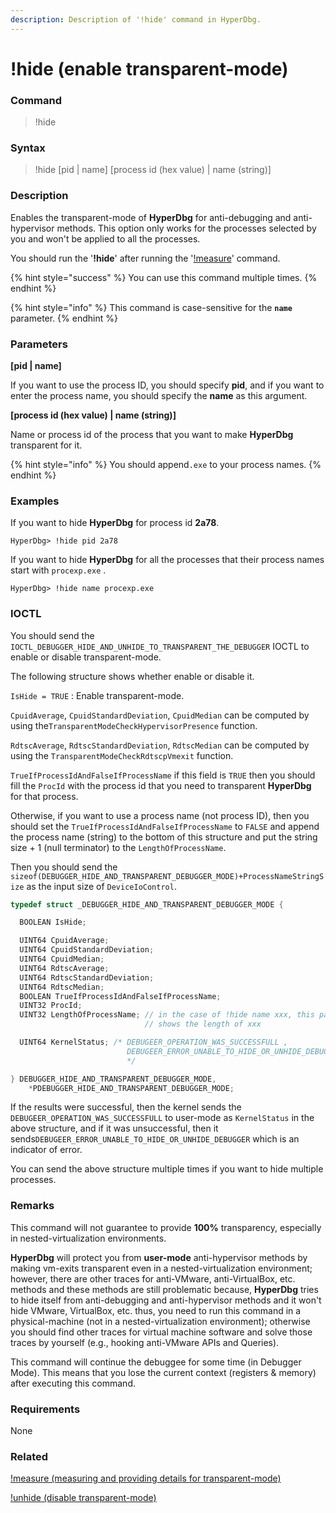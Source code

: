 ```yaml
---
description: Description of '!hide' command in HyperDbg.
---
```


# !hide (enable transparent-mode)

### Command

> !hide

### Syntax

> !hide \[pid | name] \[process id (hex value) | name (string)]

### Description

Enables the transparent-mode of **HyperDbg** for anti-debugging and anti-hypervisor methods. This option only works for the processes selected by you and won't be applied to all the processes.

You should run the '**!hide**' after running the '[!measure](https://docs.hyperdbg.org/commands/extension-commands/measure)' command.

{% hint style="success" %}
You can use this command multiple times.
{% endhint %}

{% hint style="info" %}
This command is case-sensitive for the **`name`** parameter.
{% endhint %}

### Parameters

**\[pid | name]**

If you want to use the process ID, you should specify **pid**, and if you want to enter the process name, you should specify the **name** as this argument.

**\[process id (hex value) | name (string)]**

Name or process id of the process that you want to make **HyperDbg** transparent for it.

{% hint style="info" %}
You should append`.exe` to your process names.
{% endhint %}

### Examples

If you want to hide **HyperDbg** for process id **2a78**.

```
HyperDbg> !hide pid 2a78
```

If you want to hide **HyperDbg** for all the processes that their process names start with `procexp.exe` .

```
HyperDbg> !hide name procexp.exe
```

### IOCTL

You should send the `IOCTL_DEBUGGER_HIDE_AND_UNHIDE_TO_TRANSPARENT_THE_DEBUGGER` IOCTL to enable or disable transparent-mode.

The following structure shows whether enable or disable it.

`IsHide = TRUE` : Enable transparent-mode.

`CpuidAverage`, `CpuidStandardDeviation`, `CpuidMedian` can be computed by using the`TransparentModeCheckHypervisorPresence` function.

`RdtscAverage`, `RdtscStandardDeviation`, `RdtscMedian` can be computed by using the `TransparentModeCheckRdtscpVmexit` function.

`TrueIfProcessIdAndFalseIfProcessName` if this field is `TRUE` then you should fill the `ProcId` with the process id that you need to transparent **HyperDbg** for that process.

Otherwise, if you want to use a process name (not process ID), then you should set the `TrueIfProcessIdAndFalseIfProcessName` to `FALSE` and append the process name (string) to the bottom of this structure and put the string size + 1 (null terminator) to the `LengthOfProcessName`.

Then you should send the `sizeof(DEBUGGER_HIDE_AND_TRANSPARENT_DEBUGGER_MODE)+ProcessNameStringSize` as the input size of `DeviceIoControl`.

```c
typedef struct _DEBUGGER_HIDE_AND_TRANSPARENT_DEBUGGER_MODE {

  BOOLEAN IsHide;

  UINT64 CpuidAverage;
  UINT64 CpuidStandardDeviation;
  UINT64 CpuidMedian;
  UINT64 RdtscAverage;
  UINT64 RdtscStandardDeviation;
  UINT64 RdtscMedian;
  BOOLEAN TrueIfProcessIdAndFalseIfProcessName;
  UINT32 ProcId;
  UINT32 LengthOfProcessName; // in the case of !hide name xxx, this parameter
                              // shows the length of xxx

  UINT64 KernelStatus; /* DEBUGEER_OPERATION_WAS_SUCCESSFULL ,
                          DEBUGEER_ERROR_UNABLE_TO_HIDE_OR_UNHIDE_DEBUGGER
                          */

} DEBUGGER_HIDE_AND_TRANSPARENT_DEBUGGER_MODE,
    *PDEBUGGER_HIDE_AND_TRANSPARENT_DEBUGGER_MODE;
```

If the results were successful, then the kernel sends the `DEBUGEER_OPERATION_WAS_SUCCESSFULL` to user-mode as `KernelStatus` in the above structure, and if it was unsuccessful, then it sends`DEBUGEER_ERROR_UNABLE_TO_HIDE_OR_UNHIDE_DEBUGGER` which is an indicator of error.

You can send the above structure multiple times if you want to hide multiple processes.

### Remarks

This command will not guarantee to provide **100%** transparency, especially in nested-virtualization environments.

**HyperDbg** will protect you from **user-mode** anti-hypervisor methods by making vm-exits transparent even in a nested-virtualization environment; however, there are other traces for anti-VMware, anti-VirtualBox, etc. methods and these methods are still problematic because, **HyperDbg** tries to hide itself from anti-debugging and anti-hypervisor methods and it won't hide VMware, VirtualBox, etc. thus, you need to run this command in a physical-machine (not in a nested-virtualization environment); otherwise you should find other traces for virtual machine software and solve those traces by yourself (e.g., hooking anti-VMware APIs and Queries).

This command will continue the debuggee for some time (in Debugger Mode). This means that you lose the current context (registers & memory) after executing this command.

### Requirements

None

### Related

[!measure (measuring and providing details for transparent-mode)](https://docs.hyperdbg.org/commands/extension-commands/measure)

[!unhide (disable transparent-mode)](https://docs.hyperdbg.org/commands/extension-commands/unhide)
